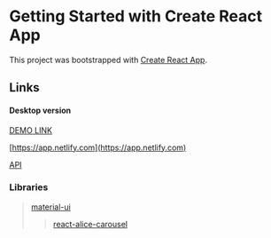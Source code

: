 # Getting Started with Create React App

This project was bootstrapped with [Create React App](https://github.com/facebook/create-react-app).


## Links 
#### Desktop version
[DEMO LINK](https://kind-kepler-efd946.netlify.app/)

[https://app.netlify.com](https://app.netlify.com)

[API](https://developers.themoviedb.org/3)

### Libraries
> [material-ui](https://material-ui.com/) 
>> [react-alice-carousel](https://www.npmjs.com/package/react-alice-carousel)
